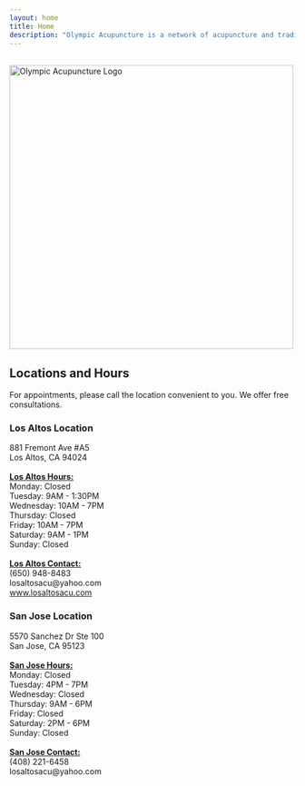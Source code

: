 ```yaml
---
layout: home
title: Home
description: "Olympic Acupuncture is a network of acupuncture and traditional Chinese medicine (TCM) clinics serving the San Francisco Bay Area/Silicon Valley communities. We currently have 2 locations in Los Altos and San Jose California."
---
```


<br>
<img class="img-responsive center-block" align="center" src="{{ site.root_url }}images/olympic_acupuncture_logo.png" width="500" alt="Olympic Acupuncture Logo">
<h2>Locations and Hours</h2>
<p>For appointments, please call the location convenient to you. We offer <span class="highlight">free consultations</span>.</p>
<div class="row">
  <div class="col-sm-6">
  	<h3>Los Altos Location</h3>
  	<p>881 Fremont Ave #A5<br>Los Altos, CA 94024<br><br><b><u>Los Altos Hours:</u></b><br>Monday: Closed<br>Tuesday: 9AM - 1:30PM<br>Wednesday: 10AM - 7PM<br>Thursday: Closed<br>Friday: 10AM - 7PM<br>Saturday: 9AM - 1PM<br>Sunday: Closed<br><br><b><u>Los Altos Contact:</u></b><br>(650) 948-8483<br>losaltosacu@yahoo.com<br><a href="http://www.losaltosacu.com/" target="_blank">www.losaltosacu.com</a></p>
  </div>
  <div class="col-sm-6">
  	<h3>San Jose Location</h3>
  	<p>5570 Sanchez Dr Ste 100<br>San Jose, CA 95123<br><br><b><u>San Jose Hours:</u></b><br>Monday: Closed<br>Tuesday: 4PM - 7PM<br>Wednesday: Closed<br>Thursday: 9AM - 6PM<br>Friday: Closed<br>Saturday: 2PM - 6PM<br>Sunday: Closed<br><br><b><u>San Jose Contact:</u></b><br>(408) 221-6458<br>losaltosacu@yahoo.com<br></p>
  </div>
</div>
